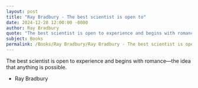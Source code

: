 ```yaml
---
layout: post
title: "Ray Bradbury - The best scientist is open to"
date: 2024-12-28 12:00:00 -0000
author: Ray Bradbury
quote: "The best scientist is open to experience and begins with romance—the idea that anything is possible."
subject: Books
permalink: /Books/Ray Bradbury/Ray Bradbury - The best scientist is open to
---
```


The best scientist is open to experience and begins with romance—the idea that anything is possible.

- Ray Bradbury
